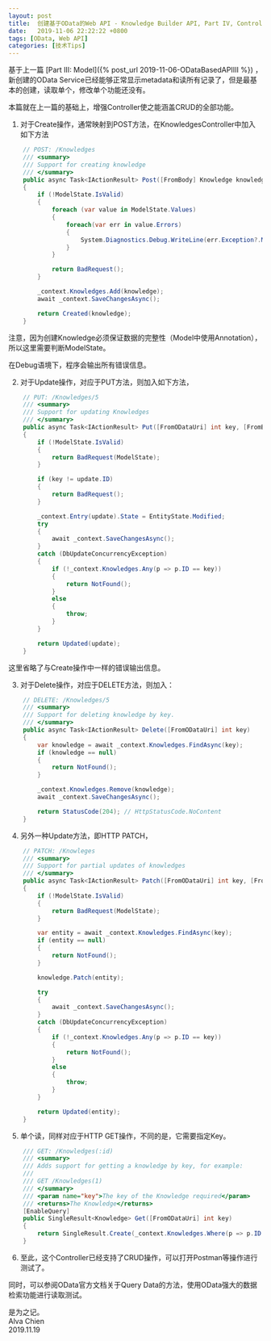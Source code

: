```yaml
---
layout: post
title:  创建基于OData的Web API - Knowledge Builder API, Part IV, Controller
date:   2019-11-06 22:22:22 +0800
tags: [OData, Web API]
categories: [技术Tips]
---
```


基于上一篇 [Part III:  Model]({% post_url 2019-11-06-ODataBasedAPIIII %}) ，新创建的OData Service已经能够正常显示metadata和读所有记录了，但是最基本的创建，读取单个，修改单个功能还没有。


本篇就在上一篇的基础上，增强Controller使之能涵盖CRUD的全部功能。


1. 对于Create操作，通常映射到POST方法，在KnowledgesController中加入如下方法
```C#
    // POST: /Knowledges
    /// <summary>
    /// Support for creating knowledge
    /// </summary>
    public async Task<IActionResult> Post([FromBody] Knowledge knowledge)
    {
        if (!ModelState.IsValid)
        {
            foreach (var value in ModelState.Values)
            {
                foreach(var err in value.Errors) 
                {
                    System.Diagnostics.Debug.WriteLine(err.Exception?.Message);
                }
            }

            return BadRequest();
        }

        _context.Knowledges.Add(knowledge);
        await _context.SaveChangesAsync();

        return Created(knowledge);
    }
```

注意，因为创建Knowledge必须保证数据的完整性（Model中使用Annotation），所以这里需要判断ModelState。

在Debug语境下，程序会输出所有错误信息。
 

2. 对于Update操作，对应于PUT方法，则加入如下方法，
```C#
    // PUT: /Knowledges/5
    /// <summary>
    /// Support for updating Knowledges
    /// </summary>
    public async Task<IActionResult> Put([FromODataUri] int key, [FromBody] Knowledge update)
    {
        if (!ModelState.IsValid)
        {
            return BadRequest(ModelState);
        }

        if (key != update.ID)
        {
            return BadRequest();
        }

        _context.Entry(update).State = EntityState.Modified;
        try
        {
            await _context.SaveChangesAsync();
        }
        catch (DbUpdateConcurrencyException)
        {
            if (!_context.Knowledges.Any(p => p.ID == key))
            {
                return NotFound();
            }
            else
            {
                throw;
            }
        }

        return Updated(update);
    }
```

这里省略了与Create操作中一样的错误输出信息。
 

3. 对于Delete操作，对应于DELETE方法，则加入：
```C#
    // DELETE: /Knowledges/5
    /// <summary>
    /// Support for deleting knowledge by key.
    /// </summary>
    public async Task<IActionResult> Delete([FromODataUri] int key)
    {
        var knowledge = await _context.Knowledges.FindAsync(key);
        if (knowledge == null)
        {
            return NotFound();
        }

        _context.Knowledges.Remove(knowledge);
        await _context.SaveChangesAsync();

        return StatusCode(204); // HttpStatusCode.NoContent
    }
```

4. 另外一种Update方法，即HTTP PATCH，
```C#
    // PATCH: /Knowleges
    /// <summary>
    /// Support for partial updates of knowledges
    /// </summary>
    public async Task<IActionResult> Patch([FromODataUri] int key, [FromBody] Delta<Knowledge> knowledge)
    {
        if (!ModelState.IsValid)
        {
            return BadRequest(ModelState);
        }

        var entity = await _context.Knowledges.FindAsync(key);
        if (entity == null)
        {
            return NotFound();
        }

        knowledge.Patch(entity);

        try
        {
            await _context.SaveChangesAsync();
        }
        catch (DbUpdateConcurrencyException)
        {
            if (!_context.Knowledges.Any(p => p.ID == key))
            {
                return NotFound();
            }
            else
            {
                throw;
            }
        }

        return Updated(entity);
    }
```

5. 单个读，同样对应于HTTP GET操作，不同的是，它需要指定Key。
```C#
    /// GET: /Knowledges(:id)
    /// <summary>
    /// Adds support for getting a knowledge by key, for example:
    /// 
    /// GET /Knowledges(1)
    /// </summary>
    /// <param name="key">The key of the Knowledge required</param>
    /// <returns>The Knowledge</returns>
    [EnableQuery]
    public SingleResult<Knowledge> Get([FromODataUri] int key)
    {
        return SingleResult.Create(_context.Knowledges.Where(p => p.ID == key));
    }
```

6. 至此，这个Controller已经支持了CRUD操作，可以打开Postman等操作进行测试了。

同时，可以参阅OData官方文档关于Query Data的方法，使用OData强大的数据检索功能进行读取测试。

 

是为之记。   
Alva Chien   
2019.11.19


